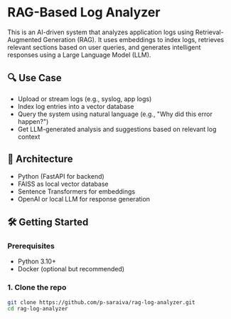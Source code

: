 # RAG-Based Log Analyzer

This is an AI-driven system that analyzes application logs using Retrieval-Augmented Generation (RAG). It uses embeddings to index logs, retrieves relevant sections based on user queries, and generates intelligent responses using a Large Language Model (LLM).

## 🔍 Use Case

- Upload or stream logs (e.g., syslog, app logs)
- Index log entries into a vector database
- Query the system using natural language (e.g., "Why did this error happen?")
- Get LLM-generated analysis and suggestions based on relevant log context

## 🧱 Architecture

- Python (FastAPI for backend)
- FAISS as local vector database
- Sentence Transformers for embeddings
- OpenAI or local LLM for response generation

## 🛠️ Getting Started

### Prerequisites

- Python 3.10+
- Docker (optional but recommended)

### 1. Clone the repo

```bash
git clone https://github.com/p-saraiva/rag-log-analyzer.git
cd rag-log-analyzer

